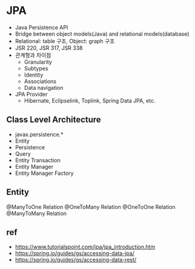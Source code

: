 # JPA
* Java Persistence API
* Bridge between object models(Java) and relational models(database)
* Relational: table 구조, Object: graph 구조
* JSR 220, JSR 317, JSR 338
* 관계형과 차이점
  * Granularity
  * Subtypes
  * Identity
  * Associations
  * Data navigation
* JPA Provider
  * Hibernate, Eclipselink, Toplink, Spring Data JPA, etc.

## Class Level Architecture
* javax.persistence.*
* Entity
* Persistence
* Query
* Entity Transaction
* Entity Manager
* Entity Manager Factory

## Entity
  @ManyToOne Relation
  @OneToMany Relation
  @OneToOne Relation
  @ManyToMany Relation

## ref
* https://www.tutorialspoint.com/jpa/jpa_introduction.htm
* https://spring.io/guides/gs/accessing-data-jpa/
* https://spring.io/guides/gs/accessing-data-rest/
